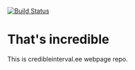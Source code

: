 [![Build Status](https://travis-ci.org/tpall/incredible.svg?branch=master)](https://travis-ci.org/tpall/incredible)

# That's incredible

This is credibleinterval.ee webpage repo.
